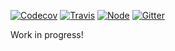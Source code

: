 [![Codecov](https://img.shields.io/codecov/c/github/ehmicky/portable-path.svg?label=tested&logo=codecov)](https://codecov.io/gh/ehmicky/portable-path) [![Travis](https://img.shields.io/badge/cross-platform-4cc61e.svg?logo=travis)](https://travis-ci.org/ehmicky/portable-path) [![Node](https://img.shields.io/node/v/portable-path.svg?logo=node.js)](https://www.npmjs.com/package/portable-path) [![Gitter](https://img.shields.io/gitter/room/ehmicky/portable-path.svg?logo=gitter)](https://gitter.im/ehmicky/portable-path)

Work in progress!
